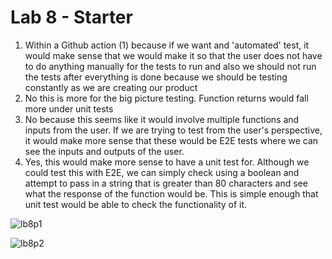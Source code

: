# Lab 8 - Starter
1. Within a Github action (1) because if we want and 'automated' test, it would make sense that we would make it so that the user does not have to do anything manually for the tests to run and also we should not run the tests after everything is done because we should be testing constantly as we are creating our product
2. No this is more for the big picture testing. Function returns would fall more under unit tests
3. No because this seems like it would involve multiple functions and inputs from the user. If we are trying to test from the user's perspective, it would make more sense that these would be E2E tests where we can see the inputs and outputs of the user.
4. Yes, this would make more sense to have a unit test for. Although we could test this with E2E, we can simply check using a boolean and attempt to pass in a string that is greater than 80 characters and see what the response of the function would be. This is simple enough that unit test would be able to check the functionality of it.


![lb8p1](https://user-images.githubusercontent.com/97693001/202891809-aa3e3bf9-c262-4b2f-9857-0b8db53f6b39.jpg)


![lb8p2](https://user-images.githubusercontent.com/97693001/202891824-07c27ee1-645b-4cfe-8a23-44d69b209c70.jpg)
